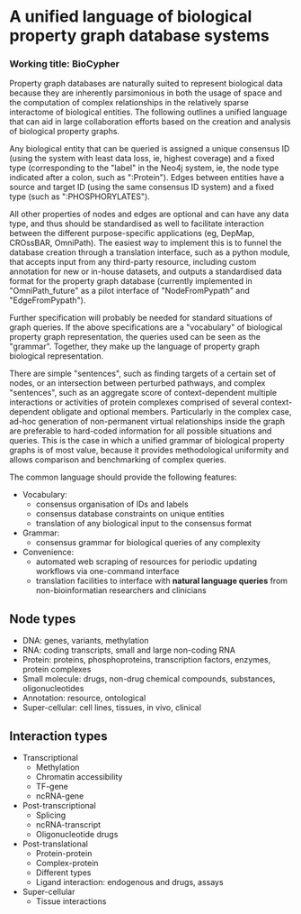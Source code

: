 # A unified language of biological property graph database systems
### Working title: BioCypher

Property graph databases are naturally suited to represent biological data because they are inherently parsimonious in both the usage of space and the computation of complex relationships in the relatively sparse interactome of biological entities. The following outlines a unified language that can aid in large collaboration efforts based on the creation and analysis of biological property graphs.

Any biological entity that can be queried is assigned a unique consensus ID (using the system with least data loss, ie, highest coverage) and a fixed type (corresponding to the "label" in the Neo4j system, ie, the node type indicated after a colon, such as ":Protein"). Edges between entities have a source and target ID (using the same consensus ID system) and a fixed type (such as ":PHOSPHORYLATES").

All other properties of nodes and edges are optional and can have any data type, and thus should be standardised as well to facilitate interaction between the different purpose-specific applications (eg, DepMap, CROssBAR, OmniPath). The easiest way to implement this is to funnel the database creation through a translation interface, such as a python module, that accepts input from any third-party resource, including custom annotation for new or in-house datasets, and outputs a standardised data format for the property graph database (currently implemented in "OmniPath_future" as a pilot interface of "NodeFromPypath" and "EdgeFromPypath").

Further specification will probably be needed for standard situations of graph queries. If the above specifications are a "vocabulary" of biological property graph representation, the queries used can be seen as the "grammar". Together, they make up the language of property graph biological representation.

There are simple "sentences", such as finding targets of a certain set of nodes, or an intersection between perturbed pathways, and complex "sentences", such as an aggregate score of context-dependent multiple interactions or activities of protein complexes comprised of several context-dependent obligate and optional members. Particularly in the complex case, ad-hoc generation of non-permanent virtual relationships inside the graph are preferable to hard-coded information for all possible situations and queries. This is the case in which a unified grammar of biological property graphs is of most value, because it provides methodological uniformity and allows comparison and benchmarking of complex queries.

The common language should provide the following features:
- Vocabulary:
	- consensus organisation of IDs and labels
	- consensus database constraints on unique entities
	- translation of any biological input to the consensus format
- Grammar:
	- consensus grammar for biological queries of any complexity
- Convenience:
	- automated web scraping of resources for periodic updating workflows via one-command interface
	- translation facilities to interface with **natural language queries** from non-bioinformatian researchers and clinicians

## Node types
- DNA: genes, variants, methylation
- RNA: coding transcripts, small and large non-coding RNA
- Protein: proteins, phosphoproteins, transcription factors, enzymes, protein complexes
- Small molecule: drugs, non-drug chemical compounds, substances, oligonucleotides
- Annotation: resource, ontological
- Super-cellular: cell lines, tissues, in vivo, clinical

## Interaction types
- Transcriptional
	- Methylation
	- Chromatin accessibility
	- TF-gene
	- ncRNA-gene
- Post-transcriptional
	- Splicing
	- ncRNA-transcript
	- Oligonucleotide drugs
- Post-translational
	- Protein-protein
	- Complex-protein
	- Different types
	- Ligand interaction: endogenous and drugs, assays
- Super-cellular
	- Tissue interactions
